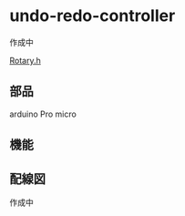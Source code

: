 # undo-redo-controller

作成中

[Rotary.h](https://github.com/brianlow/Rotary)

## 部品

arduino Pro micro

## 機能


## 配線図
作成中
